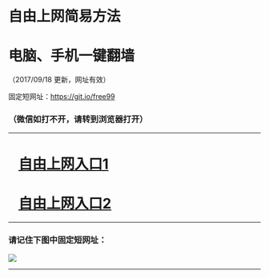 ﻿# 自由上网简易方法

# 电脑、手机一键翻墙

（2017/09/18 更新，网址有效）

固定短网址：https://git.io/free99

### （微信如打不开，请转到浏览器打开）


***





# &nbsp;&nbsp; <a href="http://ft396415084.fwq-tz1005.info/fwqtz01.html?t=09180011525 " target="_blank">自由上网入口1</a>
# &nbsp;&nbsp; <a href="http://ft2238310997.fwq-tz1006.info/fwqtz02.html?t=091800128688 " target="_blank">自由上网入口2</a>
***

### 请记住下图中固定短网址：

<img src="https://s3-us-west-2.amazonaws.com/fwq-1001/yjfq-20170905okok.png" /> 


***


